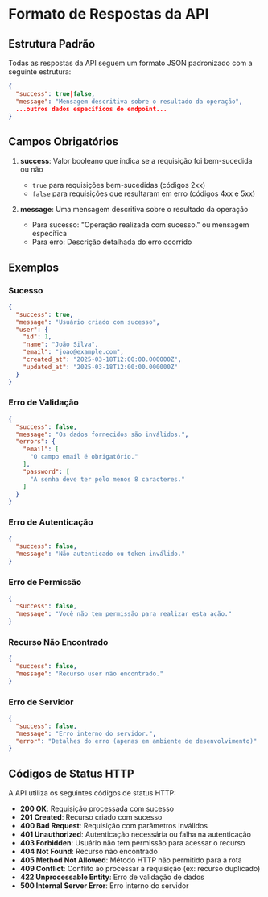 # Formato de Respostas da API

## Estrutura Padrão

Todas as respostas da API seguem um formato JSON padronizado com a seguinte estrutura:

```json
{
  "success": true|false,
  "message": "Mensagem descritiva sobre o resultado da operação",
  ...outros dados específicos do endpoint...
}
```

## Campos Obrigatórios

1. **success**: Valor booleano que indica se a requisição foi bem-sucedida ou não
   - `true` para requisições bem-sucedidas (códigos 2xx)
   - `false` para requisições que resultaram em erro (códigos 4xx e 5xx)

2. **message**: Uma mensagem descritiva sobre o resultado da operação
   - Para sucesso: "Operação realizada com sucesso." ou mensagem específica
   - Para erro: Descrição detalhada do erro ocorrido

## Exemplos

### Sucesso

```json
{
  "success": true,
  "message": "Usuário criado com sucesso",
  "user": {
    "id": 1,
    "name": "João Silva",
    "email": "joao@example.com",
    "created_at": "2025-03-18T12:00:00.000000Z",
    "updated_at": "2025-03-18T12:00:00.000000Z"
  }
}
```

### Erro de Validação

```json
{
  "success": false,
  "message": "Os dados fornecidos são inválidos.",
  "errors": {
    "email": [
      "O campo email é obrigatório."
    ],
    "password": [
      "A senha deve ter pelo menos 8 caracteres."
    ]
  }
}
```

### Erro de Autenticação

```json
{
  "success": false,
  "message": "Não autenticado ou token inválido."
}
```

### Erro de Permissão

```json
{
  "success": false,
  "message": "Você não tem permissão para realizar esta ação."
}
```

### Recurso Não Encontrado

```json
{
  "success": false,
  "message": "Recurso user não encontrado."
}
```

### Erro de Servidor

```json
{
  "success": false,
  "message": "Erro interno do servidor.",
  "error": "Detalhes do erro (apenas em ambiente de desenvolvimento)"
}
```

## Códigos de Status HTTP

A API utiliza os seguintes códigos de status HTTP:

- **200 OK**: Requisição processada com sucesso
- **201 Created**: Recurso criado com sucesso
- **400 Bad Request**: Requisição com parâmetros inválidos
- **401 Unauthorized**: Autenticação necessária ou falha na autenticação
- **403 Forbidden**: Usuário não tem permissão para acessar o recurso
- **404 Not Found**: Recurso não encontrado
- **405 Method Not Allowed**: Método HTTP não permitido para a rota
- **409 Conflict**: Conflito ao processar a requisição (ex: recurso duplicado)
- **422 Unprocessable Entity**: Erro de validação de dados
- **500 Internal Server Error**: Erro interno do servidor 